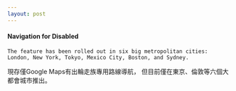 ```yaml
---
layout: post
---
```


#### Navigation for Disabled

```
The feature has been rolled out in six big metropolitan cities: London, New York, Tokyo, Mexico City, Boston, and Sydney.
```
現存僅Google Maps有出輪走族專用路線導航，
但目前僅在東京、倫敦等六個大都會城市推出。

<!--
	a.對於使用者來說，不會想要一直看著地圖找路
		→我的經驗，想要知道再多久後要做什麼？可以給我Next 3 Steps指示(包含轉彎圖、幾公里後、預估多久會到)
			需要再Show Details
			採用單車的路線，而預估時間可能要重算。
		→怎麼取API
    
    實際詢問輪走族，他們目前如何到達一個目的地？想去一個地方之前，會做什麼事？
	-->